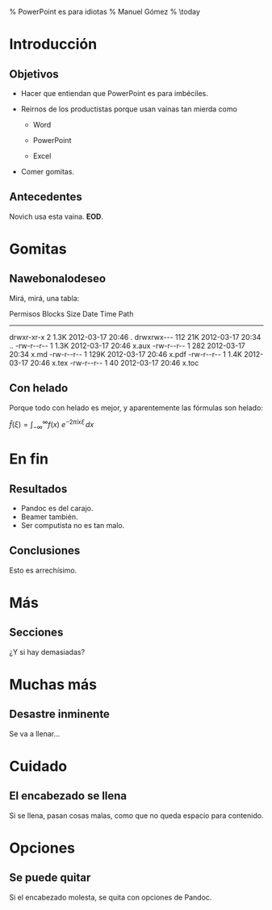 % PowerPoint es para idiotas
% Manuel Gómez
% \today

# Introducción

## Objetivos

-   Hacer que entiendan que PowerPoint es para imbéciles.

-   Reirnos de los productistas porque usan vainas tan mierda como

    -   Word

    -   PowerPoint

    -   Excel

-   Comer gomitas.

## Antecedentes

Novich usa esta vaina.  **EOD**.

# Gomitas

## Nawebonalodeseo

Mirá, mirá, una tabla:

 Permisos   Blocks   Size    Date     Time  Path
---------- -------  ----- ---------- ------ ---------
drwxr-xr-x       2   1.3K 2012-03-17  20:46 .
drwxrwx---     112    21K 2012-03-17  20:34 ..
-rw-r--r--       1   1.3K 2012-03-17  20:46 x.aux
-rw-r--r--       1    282 2012-03-17  20:34 x.md
-rw-r--r--       1   129K 2012-03-17  20:46 x.pdf
-rw-r--r--       1   1.4K 2012-03-17  20:46 x.tex
-rw-r--r--       1     40 2012-03-17  20:46 x.toc



## Con helado

Porque todo con helado es mejor, y aparentemente las fórmulas son helado:

$\hat{f}(\xi) = \int_{-\infty}^{\infty} f(x)\ e^{- 2\pi i x \xi}\,dx$

# En fin

## Resultados

- Pandoc es del carajo.
- Beamer también.
- Ser computista no es tan malo.

## Conclusiones

Esto es arrechísimo.

# Más

## Secciones

¿Y si hay demasiadas?

# Muchas más

## Desastre inminente

Se va a llenar…

# Cuidado

## El encabezado se llena

Si se llena, pasan cosas malas, como que no queda espacio para contenido.

# Opciones

## Se puede quitar

Si el encabezado molesta, se quita con opciones de Pandoc.

